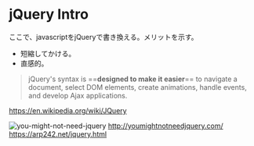 # jQuery Intro
ここで、javascriptをjQueryで書き換える。メリットを示す。
- 短縮してかける。
- 直感的。

> jQuery's syntax is ==**designed to make it easier**== to navigate a document, select DOM elements, create animations, handle events, and develop Ajax applications.

https://en.wikipedia.org/wiki/JQuery

![you-might-not-need-jquery](../img/jquery-guide/you-might-not-need-jquery.gif)
http://youmightnotneedjquery.com/
https://arp242.net/jquery.html